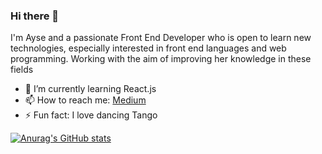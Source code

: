 ### Hi there 👋

I'm Ayse and a passionate Front End Developer who is open to learn new technologies, especially interested in front end
languages and web programming. Working with the aim of improving her knowledge in these fields

- 🌱 I’m currently learning React.js
- 📫 How to reach me:  [Medium](https://medium.com/@aysebasar)
- ⚡ Fun fact:  I love dancing Tango

[![Anurag's GitHub stats](https://github-readme-stats.vercel.app/api?username=ayse8888)](https://github.com/anuraghazra/github-readme-stats)


